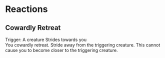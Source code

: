 # Reactions
## Cowardly Retreat
Trigger: A creature Strides towards you  
You cowardly retreat. Stride away from the triggering creature. This cannot cause you to become closer to the triggering creature.